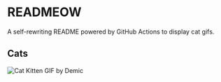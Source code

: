 # READMEOW

A self-rewriting README powered by GitHub Actions to display cat gifs.

## Cats

![Cat Kitten GIF by Demic](https://media4.giphy.com/media/3oriO0OEd9QIDdllqo/200.gif?cid=9acd02dahj1p08x7ry1vi4d1l7rcurgnfwddfyge328dltus&ep=v1_gifs_search&rid=200.gif&ct=g)
